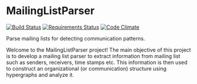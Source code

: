 # MailingListParser

[![Build Status](https://travis-ci.org/achyudhk/Mailing-List-Network-Analyzer.svg?branch=development)](https://travis-ci.org/achyudhk/Mailing-List-Network-Analyzer)
[![Requirements Status](https://requires.io/github/achyudhk/Mailing-List-Network-Analyzer/requirements.svg?branch=development)](https://requires.io/github/achyudhk/Mailing-List-Network-Analyzer/requirements/?branch=development)
[![Code Climate](https://codeclimate.com/github/achyudhk/Mailing-List-Network-Analyzer/badges/gpa.svg)](https://codeclimate.com/github/achyudhk/Mailing-List-Network-Analyzer)



Parse mailing lists for detecting communication patterns.

Welcome to the MailingListParser project! The main objective of this project is to develop a mailing list parser to extract information from mailing list such as senders, receivers, time stamps etc. This information is then used to construct an organizational (or communication) structure using hypergraphs and analyze it.
